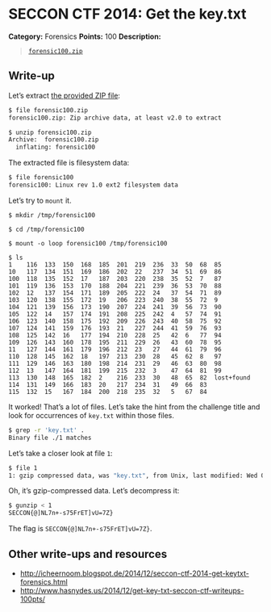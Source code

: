 # SECCON CTF 2014: Get the key.txt

**Category:** Forensics
**Points:** 100
**Description:**

> [`forensic100.zip`](forensic100.zip)

## Write-up

Let’s extract [the provided ZIP file](forensic100.zip):

```bash
$ file forensic100.zip
forensic100.zip: Zip archive data, at least v2.0 to extract

$ unzip forensic100.zip
Archive:  forensic100.zip
  inflating: forensic100
```

The extracted file is filesystem data:

```bash
$ file forensic100
forensic100: Linux rev 1.0 ext2 filesystem data
```

Let’s try to `mount` it.

```
$ mkdir /tmp/forensic100

$ cd /tmp/forensic100

$ mount -o loop forensic100 /tmp/forensic100

$ ls
1    116  133  150  168  185  201  219  236  33  50  68  85
10   117  134  151  169  186  202  22   237  34  51  69  86
100  118  135  152  17   187  203  220  238  35  52  7   87
101  119  136  153  170  188  204  221  239  36  53  70  88
102  12   137  154  171  189  205  222  24   37  54  71  89
103  120  138  155  172  19   206  223  240  38  55  72  9
104  121  139  156  173  190  207  224  241  39  56  73  90
105  122  14   157  174  191  208  225  242  4   57  74  91
106  123  140  158  175  192  209  226  243  40  58  75  92
107  124  141  159  176  193  21   227  244  41  59  76  93
108  125  142  16   177  194  210  228  25   42  6   77  94
109  126  143  160  178  195  211  229  26   43  60  78  95
11   127  144  161  179  196  212  23   27   44  61  79  96
110  128  145  162  18   197  213  230  28   45  62  8   97
111  129  146  163  180  198  214  231  29   46  63  80  98
112  13   147  164  181  199  215  232  3    47  64  81  99
113  130  148  165  182  2    216  233  30   48  65  82  lost+found
114  131  149  166  183  20   217  234  31   49  66  83
115  132  15   167  184  200  218  235  32   5   67  84
```

It worked! That’s a lot of files. Let’s take the hint from the challenge title and look for occurrences of `key.txt` within those files.

```bash
$ grep -r 'key.txt' .
Binary file ./1 matches
```

Let’s take a closer look at file `1`:

```bash
$ file 1
1: gzip compressed data, was "key.txt", from Unix, last modified: Wed Oct  1 02:00:52 2014
```

Oh, it’s gzip-compressed data. Let’s decompress it:

```bash
$ gunzip < 1
SECCON{@]NL7n+-s75FrET]vU=7Z}
```

The flag is `SECCON{@]NL7n+-s75FrET]vU=7Z}`.

## Other write-ups and resources

* <http://icheernoom.blogspot.de/2014/12/seccon-ctf-2014-get-keytxt-forensics.html>
* <http://www.hasnydes.us/2014/12/get-key-txt-seccon-ctf-writeups-100pts/>
